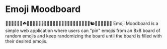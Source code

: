 # Emoji Moodboard 
🌵🌲🌳🌴🌱🌿☘️🥬🥦🍀🎋🍃🐛🌾🐝🌼🌻🦊🐹🍂🍁🐞🍄🍓🍎🌷🌹🌺🌸🐿🌰💩🦉🦔🐰🦝
Emoji Moodboard is a simple web application where users can "pin" emojis from an 8x8 board of random emojis and keep randomizing the board until the board is filled with their desired emojis.
